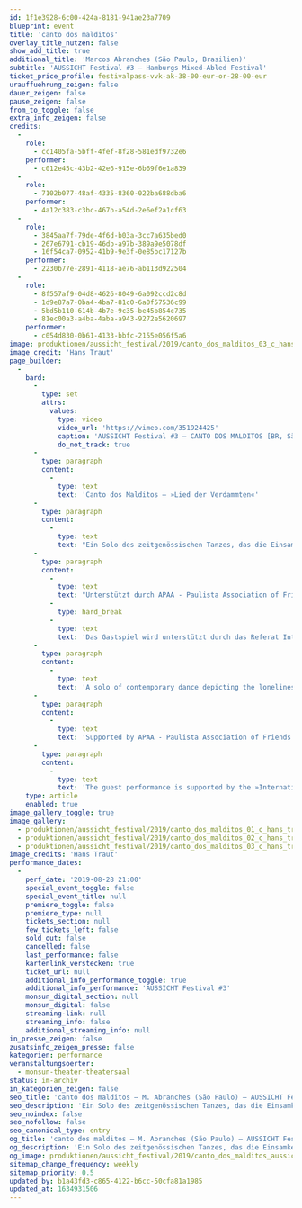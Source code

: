 ```yaml
---
id: 1f1e3928-6c00-424a-8181-941ae23a7709
blueprint: event
title: 'canto dos malditos'
overlay_title_nutzen: false
show_add_title: true
additional_title: 'Marcos Abranches (São Paulo, Brasilien)'
subtitle: 'AUSSICHT Festival #3 – Hamburgs Mixed-Abled Festival'
ticket_price_profile: festivalpass-vvk-ak-38-00-eur-or-28-00-eur
urauffuehrung_zeigen: false
dauer_zeigen: false
pause_zeigen: false
from_to_toggle: false
extra_info_zeigen: false
credits:
  -
    role:
      - cc1405fa-5bff-4fef-8f28-581edf9732e6
    performer:
      - c012e45c-43b2-42e6-915e-6b69f6e1a839
  -
    role:
      - 7102b077-48af-4335-8360-022ba688dba6
    performer:
      - 4a12c383-c3bc-467b-a54d-2e6ef2a1cf63
  -
    role:
      - 3845aa7f-79de-4f6d-b03a-3cc7a635bed0
      - 267e6791-cb19-46db-a97b-389a9e5078df
      - 16f54ca7-0952-41b9-9e3f-0e85bc17127b
    performer:
      - 2230b77e-2891-4118-ae76-ab113d922504
  -
    role:
      - 8f557af9-04d8-4626-8049-6a092ccd2c8d
      - 1d9e87a7-0ba4-4ba7-81c0-6a0f57536c99
      - 5bd5b110-614b-4b7e-9c35-be45b854c735
      - 81ec00a3-a4ba-4aba-a943-9272e5620697
    performer:
      - c054d830-0b61-4133-bbfc-2155e056f5a6
image: produktionen/aussicht_festival/2019/canto_dos_malditos_03_c_hans_traut_2019.jpg
image_credit: 'Hans Traut'
page_builder:
  -
    bard:
      -
        type: set
        attrs:
          values:
            type: video
            video_url: 'https://vimeo.com/351924425'
            caption: 'AUSSICHT Festival #3 – CANTO DOS MALDITOS [BR, São Paulo]'
            do_not_track: true
      -
        type: paragraph
        content:
          -
            type: text
            text: 'Canto dos Malditos – »Lied der Verdammten«'
      -
        type: paragraph
        content:
          -
            type: text
            text: "Ein Solo des zeitgenössischen Tanzes, das die Einsamkeit, das Versagen, die Traurigkeit und die Hoffnungslosigkeit des Körpers gegenüber den Grausamkeiten des Lebens darstellt. Marcos Abranches zeigt sich in einem Ausbruch seiner Konflikte und Fragen nach dem Menschen und seiner Inkonsistenz, nach prekären Beziehungen, nach Liebe und Verlassenheit, nach dem Lied aller Verdammten.\_"
      -
        type: paragraph
        content:
          -
            type: text
            text: "Unterstützt durch APAA - Paulista Association of Friends of Art and Olido Gallery Direction of the production Solange Borelli - RADAR CULTURAL Management and Projects.\_"
          -
            type: hard_break
          -
            type: text
            text: 'Das Gastspiel wird unterstützt durch das Referat Internationaler Austausch der Behörde für Kultur und Medien Hamburg.'
      -
        type: paragraph
        content:
          -
            type: text
            text: 'A solo of contemporary dance depicting the loneliness, failure, sadness and hopelessness of the body over the cruelties of life. Marcos Abranches shows itself in an outbreak of his conflicts and questions about man and his inconsistency, precarious relationships, love and abandonment, the song of the damned.'
      -
        type: paragraph
        content:
          -
            type: text
            text: 'Supported by APAA - Paulista Association of Friends of Art and Olido Gallery Direction of the production: Solange Borelli - RADAR CULTURAL Management and Projects.'
      -
        type: paragraph
        content:
          -
            type: text
            text: 'The guest performance is supported by the »International Cultural Exchange« department of the Ministry of Culture and Media Hamburg.'
    type: article
    enabled: true
image_gallery_toggle: true
image_gallery:
  - produktionen/aussicht_festival/2019/canto_dos_malditos_01_c_hans_traut_2019.jpg
  - produktionen/aussicht_festival/2019/canto_dos_malditos_02_c_hans_traut_2019.jpg
  - produktionen/aussicht_festival/2019/canto_dos_malditos_03_c_hans_traut_2019.jpg
image_credits: 'Hans Traut'
performance_dates:
  -
    perf_date: '2019-08-28 21:00'
    special_event_toggle: false
    special_event_title: null
    premiere_toggle: false
    premiere_type: null
    tickets_section: null
    few_tickets_left: false
    sold_out: false
    cancelled: false
    last_performance: false
    kartenlink_verstecken: true
    ticket_url: null
    additional_info_performance_toggle: true
    additional_info_performance: 'AUSSICHT Festival #3'
    monsun_digital_section: null
    monsun_digital: false
    streaming-link: null
    streaming_info: false
    additional_streaming_info: null
in_presse_zeigen: false
zusatsinfo_zeigen_presse: false
kategorien: performance
veranstaltungsoerter:
  - monsun-theater-theatersaal
status: im-archiv
in_kategorien_zeigen: false
seo_title: 'canto dos malditos – M. Abranches (São Paulo) – AUSSICHT Festival #3'
seo_description: 'Ein Solo des zeitgenössischen Tanzes, das die Einsamkeit, das Versagen und die Hoffnungslosigkeit des Körpers gegenüber den Grausamkeiten des Lebens darstellt.'
seo_noindex: false
seo_nofollow: false
seo_canonical_type: entry
og_title: 'canto dos malditos – M. Abranches (São Paulo) – AUSSICHT Festival #3'
og_description: 'Ein Solo des zeitgenössischen Tanzes, das die Einsamkeit, das Versagen und die Hoffnungslosigkeit des Körpers gegenüber den Grausamkeiten des Lebens darstellt.'
og_image: produktionen/aussicht_festival/2019/canto_dos_malditos_aussichtfestival_social_media_image.jpg
sitemap_change_frequency: weekly
sitemap_priority: 0.5
updated_by: b1a43fd3-c865-4122-b6cc-50cfa81a1985
updated_at: 1634931506
---
```

